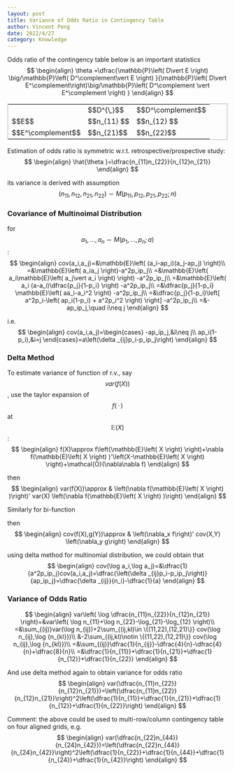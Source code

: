 ```yaml
---
layout: post
title: Variance of Odds Ratio in Contingency Table
author: Vincent Peng
date: 2022/4/27
category: Knowledge
---
```


Odds ratio of the contingency table below is an important statistics
$$
\begin{align}
    \theta =\dfrac{\mathbb{P}\left( D\vert E \right) \big/\mathbb{P}\left( D^\complement\vert E \right) }{\mathbb{P}\left( D\vert E^\complement\right)\big/\mathbb{P}\left( D^\complement \vert E^\complement \right)  }
\end{align}
$$ 

<div style="position: relative; text-align: center;">
  <table style='border: 2px solid rgb(215, 207, 207); width=100%;' align='center'>
    <!-- <tr>
      <th></th>
      <th></th>
    </tr> -->
    <tr>
      <td>  </td>
      <td>$$D^{\,}$$</td>
      <td> $$D^\complement$$</td>
    </tr>
    <tr>
      <td>$$E$$ </td>
      <td>$$n_{11}   $$</td>
      <td>$$n_{12}   $$</td>
    </tr>
    <tr>
      <td>$$E^\complement$$</td>
      <td>$$n_{21}$$</td>
      <td>$$n_{22}$$</td>
    </tr>
  </table>
</div>



Estimation of odds ratio is symmetric w.r.t. retrospective/prospective study:
$$
\begin{align}
    \hat{\theta }=\dfrac{n_{11}n_{22}}{n_{12}n_{21}}
\end{align}
$$ 

its variance is derived with assumption $$(n_{11},n_{12},n_{21},n_{22})\sim M(p_{11},p_{12},p_{21},p_{22}; n) $$

### Covariance of Multinoimal Distribution

for $$a_1,\ldots,a_n\sim M(p_1,\ldots,p_n;a)$$:
$$
\begin{align}
    cov(a_i,a_j)=&\mathbb{E}\left( (a_i-ap_i)(a_j-ap_j) \right)\\
    =&\mathbb{E}\left( a_ia_j \right)-a^2p_ip_j\\
    =&\mathbb{E}\left( a_i\mathbb{E}\left( a_j\vert a_i \right)  \right)   -a^2p_ip_j\\
    =&\mathbb{E}\left( a_i (a-a_i)\dfrac{p_j}{1-p_i} \right) -a^2p_ip_j\\
    =&\dfrac{p_j}{1-p_i} \mathbb{E}\left( aa_i-a_i^2 \right) -a^2p_ip_j\\
    =&\dfrac{p_j}{1-p_i}\left[ a^2p_i-\left( ap_i(1-p_i) + a^2p_i^2  \right) \right] -a^2p_ip_j\\
    =&-ap_ip_j,\quad i\neq j
\end{align}
$$ 

i.e. 
$$
\begin{align}
    cov(a_i,a_j)=\begin{cases}
        -ap_ip_j,&i\neq j\\
        ap_i(1-p_i),&i=j
    \end{cases}=a\left(\delta _{ij}p_i-p_ip_j\right)
\end{align}
$$ 

### Delta Method

To estimate variance of function of r.v., say $$var(f(X))$$, use the taylor expansion of $$f(\, \cdot \, )$$ at $$\mathbb{E}(X)$$:
$$
\begin{align}
    f(X)\approx f\left(\mathbb{E}\left( X \right) \right)+\nabla f(\mathbb{E}\left( X \right) )'\left(X-\mathbb{E}\left( X \right) \right)+\mathcal{O}(\nabla\nabla f)
\end{align}
$$ 

then 
$$
\begin{align}
    var(f(X))\approx & \left(\nabla f(\mathbb{E}\left( X \right) )\right)' var(X) \left(\nabla f(\mathbb{E}\left( X \right) )\right) 
\end{align}
$$ 

Similarly for bi-function
<!-- $$
\begin{align}
    f(X,Y)\approx f(\mathbb{E}\left( X \right) ,\mathbb{E}\left( Y \right) )+(\nabla_x f)'\left(X-\mathbb{E}\left( X \right) \right)+(\nabla_y f)'\left(Y-\mathbb{E}\left( Y \right) \right)+\mathcal{O}(\nabla\nabla f)
\end{align}
$$  -->

then 
$$
\begin{align}
    cov(f(X),g(Y))\approx & \left(\nabla_x f\right)' cov(X,Y) \left(\nabla_y g\right) 
\end{align}
$$ 


using delta method for multinomial distribution, we could obtain that 
$$
\begin{align}
    cov(\log a_i,\log a_j)=&\dfrac{1}{a^2p_ip_j}cov(a_i,a_j)=\dfrac{\left(\delta _{ij}p_i-p_ip_j\right)}{ap_ip_j}=\dfrac{\delta _{ij}}{n_i}-\dfrac{1}{a}
\end{align}
$$ 

### Variance of Odds Ratio
$$
\begin{align}
    var\left( \log \dfrac{n_{11}n_{22}}{n_{12}n_{21}} \right)=&var\left( \log n_{11}+\log n_{22}-\log_{21}-\log_{12} \right)\\
    =&\sum_{(ij)}var(\log n_{ij})+2\sum_{(ij,kl)\in \{(11,22),(12,21)\}} cov(\log n_{ij},\log {n_{kl}})\\
    &-2\sum_{(ij,kl)\notin \{(11,22),(12,21)\}} cov(\log n_{ij},\log {n_{kl}})\\
    =&\sum_{(ij)}\dfrac{1}{n_{ij}}-\dfrac{4}{n}-\dfrac{4}{n}+\dfrac{8}{n}\\
    =&\dfrac{1}{n_{11}}+\dfrac{1}{n_{21}}+\dfrac{1}{n_{12}}+\dfrac{1}{n_{22}}
\end{align}
$$ 

And use delta method again to obtain variance for odds ratio
$$
\begin{align}
    var(\dfrac{n_{11}n_{22}}{n_{12}n_{21}})=\left(\dfrac{n_{11}n_{22}}{n_{12}n_{21}}\right)^2\left(\dfrac{1}{n_{11}}+\dfrac{1}{n_{21}}+\dfrac{1}{n_{12}}+\dfrac{1}{n_{22}}\right)
\end{align}
$$ 

Comment: the above could be used to multi-row/column contingency table on four aligned grids, e.g.
$$
\begin{align}
    var(\dfrac{n_{22}n_{44}}{n_{24}n_{42}})=\left(\dfrac{n_{22}n_{44}}{n_{24}n_{42}}\right)^2\left(\dfrac{1}{n_{22}}+\dfrac{1}{n_{44}}+\dfrac{1}{n_{24}}+\dfrac{1}{n_{42}}\right)
\end{align}
$$ 